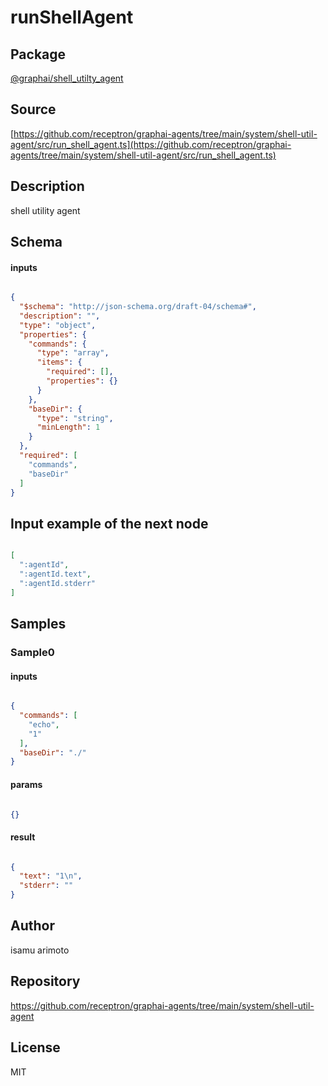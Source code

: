# runShellAgent

## Package
[@graphai/shell_utilty_agent](https://www.npmjs.com/package/@graphai/shell_utilty_agent)
## Source
[https://github.com/receptron/graphai-agents/tree/main/system/shell-util-agent/src/run_shell_agent.ts](https://github.com/receptron/graphai-agents/tree/main/system/shell-util-agent/src/run_shell_agent.ts)

## Description

shell utility agent

## Schema

#### inputs

```json

{
  "$schema": "http://json-schema.org/draft-04/schema#",
  "description": "",
  "type": "object",
  "properties": {
    "commands": {
      "type": "array",
      "items": {
        "required": [],
        "properties": {}
      }
    },
    "baseDir": {
      "type": "string",
      "minLength": 1
    }
  },
  "required": [
    "commands",
    "baseDir"
  ]
}

```

## Input example of the next node

```json

[
  ":agentId",
  ":agentId.text",
  ":agentId.stderr"
]

```

## Samples

### Sample0

#### inputs

```json

{
  "commands": [
    "echo",
    "1"
  ],
  "baseDir": "./"
}

```

#### params

```json

{}

```

#### result

```json

{
  "text": "1\n",
  "stderr": ""
}

```

## Author

isamu arimoto

## Repository

https://github.com/receptron/graphai-agents/tree/main/system/shell-util-agent

## License

MIT

